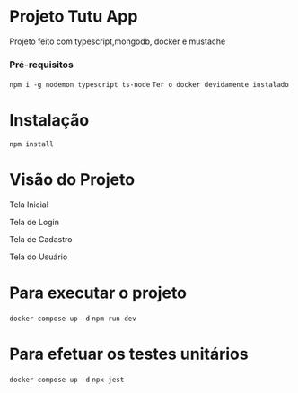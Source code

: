 # Projeto Tutu App
Projeto feito com typescript,mongodb, docker e mustache

### Pré-requisitos
`npm i -g nodemon typescript ts-node`
`Ter o docker devidamente instalado`

# Instalação
`npm install`

# Visão do Projeto

Tela Inicial

Tela de Login

Tela de Cadastro

Tela do Usuário





# Para executar o projeto
`docker-compose up -d`
`npm run dev`

# Para efetuar os testes unitários
`docker-compose up -d`
`npx jest`
